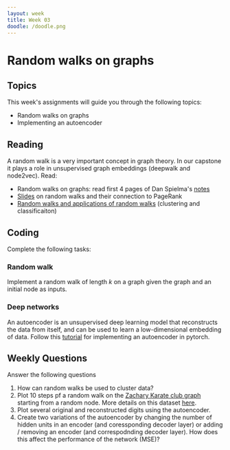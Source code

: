 ```yaml
---
layout: week
title: Week 03
doodle: /doodle.png
---
```


# Random walks on graphs

## Topics

This week's assignments will guide you through the following topics:
* Random walks on graphs
* Implementing an autoencoder

## Reading

A random walk is a very important concept in graph theory. In our capstone it plays a role in unsupervised graph embeddings (deepwalk and node2vec).
Read:
* Random walks on graphs: read first 4 pages of Dan Spielma's [notes](http://cs.yale.edu/homes/spielman/561/lect10-18.pdf)
* [Slides](https://www.ic.unicamp.br/~wainer/cursos/1s2014/2007-10-01.sarkar.pdf) on random walks and their connection to PageRank
* [Random walks and applications of random walks](https://www.cs.rpi.edu/~slotag/classes/FA16/slides/lec20-sample2.pdf) (clustering and classificaiton)

## Coding

Complete the following tasks:

### Random walk
Implement a random walk of length *k* on a graph given the graph and an initial node as inputs.

### Deep networks
An autoencoder is an unsupervised deep learning model that reconstructs the data from itself, and can be used to learn a low-dimensional embedding of data.
Follow this [tutorial](https://medium.com/pytorch/implementing-an-autoencoder-in-pytorch-19baa22647d1) for implementing an autoencoder in pytorch.

## Weekly Questions

Answer the following questions
1. How can random walks be used to cluster data?
2. Plot 10 steps pf a random walk on the [Zachary Karate club graph](https://networkx.org/documentation/stable/reference/generated/networkx.generators.social.karate_club_graph.html?highlight=karate) starting from a random node. More details on this dataset [here](http://networkdata.ics.uci.edu/netdata/html/zacharyKarate.html).
3. Plot several original and reconstructed digits using the autoencoder.
4. Create two variations of the autoencoder by changing the number of hidden units in an encoder (and coressponding decoder layer) or adding / removing an encoder (and correspodnding decoder layer). How does this affect the performance of the network (MSE)?

